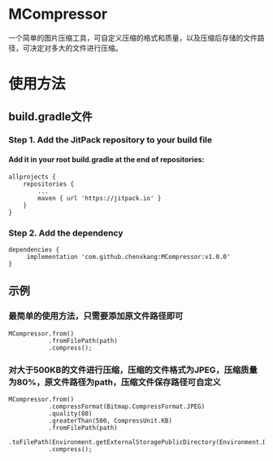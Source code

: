 # MCompressor
一个简单的图片压缩工具，可自定义压缩的格式和质量，以及压缩后存储的文件路径，可决定对多大的文件进行压缩。

# 使用方法

## build.gradle文件

### Step 1. Add the JitPack repository to your build file

#### Add it in your root build.gradle at the end of repositories:

	allprojects {
		repositories {
			...
			maven { url 'https://jitpack.io' }
		}
	}

### Step 2. Add the dependency

	dependencies {
    	 implementation 'com.github.chenxkang:MCompressor:v1.0.0'
    }


## 示例

### 最简单的使用方法，只需要添加原文件路径即可

    MCompressor.from()
               .fromFilePath(path)
               .compress();

### 对大于500KB的文件进行压缩，压缩的文件格式为JPEG，压缩质量为80%，原文件路径为path，压缩文件保存路径可自定义

    MCompressor.from()
               .compressFormat(Bitmap.CompressFormat.JPEG)
               .quality(80)
               .greaterThan(500, CompressUnit.KB)
               .fromFilePath(path)
               .toFilePath(Environment.getExternalStoragePublicDirectory(Environment.DIRECTORY_PICTURES).getAbsolutePath())
               .compress();
